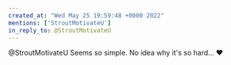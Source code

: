 ```yaml
---
created_at: "Wed May 25 19:59:48 +0000 2022"
mentions: ['StroutMotivateU']
in_reply_to: @StroutMotivateU
---
```


@StroutMotivateU Seems so simple.  No idea why it's so hard... ❤️
